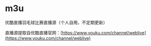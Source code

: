 # m3u
优酷直播羽毛球比赛直播源（个人自用，不定期更新）


直播源提取自优酷直播官网：[https://www.youku.com/channel/weblive](https://www.youku.com/channel/weblive)